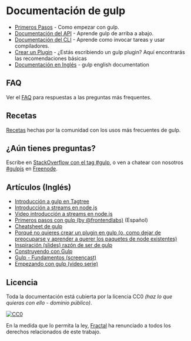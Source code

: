 # Documentación de gulp

* [Primeros Pasos](getting-started.md) - Como empezar con gulp.
* [Documentación del API](API.md) - Aprende gulp de arriba a abajo.
* [Documentación del CLI](CLI.md) - Aprende como invocar tareas y usar compiladores.
* [Crear un Plugin](writing-a-plugin/README.md) - ¿Estás escribiendo un gulp plugin? Aquí encontrarás las recomendaciones básicas
* [Documentación en Inglés][EnglishDocs] - gulp english documentation

## FAQ

Ver el [FAQ](FAQ.md) para respuestas a las preguntas más frequentes.

## Recetas

[Recetas](recipes#recipes) hechas por la comunidad con los usos más frecuentes de gulp.

## ¿Aún tienes preguntas?

Escribe en [StackOverflow con el tag #gulp](http://stackoverflow.com/questions/tagged/gulp), o ven a chatear con nosotros [#gulpjs](http://webchat.freenode.net/?channels=gulpjs) en [Freenode](http://freenode.net/).

## Artículos (Inglés)
* [Introducción a gulp en Tagtree](http://tagtree.tv/gulp)
* [Introducción a streams en node.js](https://github.com/substack/stream-handbook)
* [Video introducción a streams en node.js](http://www.youtube.com/watch?v=QgEuZ52OZtU)
* [Primeros pasos con gulp (by @frontendlabs)](http://frontend-labs.com/1669--gulp-js-en-espanol-tutorial-basico-primeros-pasos-y-ejemplos) (Español)
* [Cheatsheet de gulp](https://github.com/osscafe/gulp-cheatsheet)
* [Porqué no quieres crear un plugin en gulp (o, como dejar de preocuparse y aprender a querer los paquetes de node existentes)](http://blog.overzealous.com/post/74121048393/why-you-shouldnt-create-a-gulp-plugin-or-how-to-stop)
* [Inspiración (slides) razón de ser de gulp](http://slid.es/contra/gulp)
* [Construyendo con Gulp](http://www.smashingmagazine.com/2014/06/11/building-with-gulp/)
* [Gulp - Fundamentos (screencast)](https://www.youtube.com/watch?v=dwSLFai8ovQ)
* [Empezando con gulp (video serie)](http://www.youtube.com/playlist?list=PLRk95HPmOM6PN-G1xyKj9q6ap_dc9Yckm)

## Licencia

Toda la documentación está cubierta por la licencia CC0 *(haz lo que quieras con ello - dominio público)*.

[![CC0](http://i.creativecommons.org/p/zero/1.0/88x31.png)](http://creativecommons.org/publicdomain/zero/1.0/deed.es)

En la medida que lo permita la ley, [Fractal](http://wearefractal.com) ha renunciado a todos los derechos relacionados de este trabajo.

[EnglishDocs]: https://github.com/gulpjs/gulp/tree/master/docs